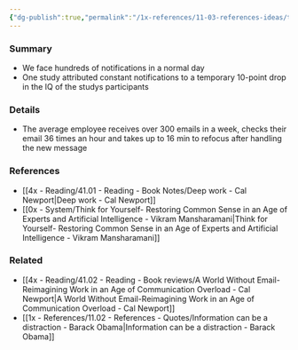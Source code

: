 ```yaml
---
{"dg-publish":true,"permalink":"/1x-references/11-03-references-ideas/too-many-notifications-for-modern-workers-reduces-iq/","title":"Too many notifications for modern workers","dgShowBacklinks":false}
---
```



### Summary
- We face hundreds of notifications in a normal day
- One study attributed constant notifications to a temporary 10-point drop in the IQ of the studys participants

### Details
- The average employee receives over 300 emails in a week, checks their email 36 times an hour and takes up to 16 min to refocus after handling the new message

### References
- [[4x - Reading/41.01 - Reading - Book Notes/Deep work - Cal Newport\|Deep work - Cal Newport]]
- [[0x - System/Think for Yourself- Restoring Common Sense in an Age of Experts and Artificial Intelligence - Vikram Mansharamani\|Think for Yourself- Restoring Common Sense in an Age of Experts and Artificial Intelligence - Vikram Mansharamani]]

### Related
- [[4x - Reading/41.02 - Reading - Book reviews/A World Without Email-Reimagining Work in an Age of Communication Overload - Cal Newport\|A World Without Email-Reimagining Work in an Age of Communication Overload - Cal Newport]]
- [[1x - References/11.02 - References - Quotes/Information can be a distraction - Barack Obama\|Information can be a distraction - Barack Obama]]
